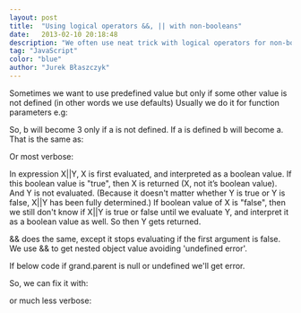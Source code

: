 ```yaml
---
layout: post
title:  "Using logical operators &&, || with non-booleans"
date:   2013-02-10 20:18:48
description: "We often use neat trick with logical operators for non-boolean variables, here is how and why"
tag: "JavaScript"
color: "blue"
author: "Jurek Błaszczyk"
---
```


Sometimes we want to use predefined value but only if some other value is not defined (in other words we use defaults)
Usually we do it for function parameters e.g:

<script type="syntaxhighlighter" class="brush: javascript"><![CDATA[
    function test(a){
        var b = a || 3;
    }
]]></script>

So, b will become 3 only if a is not defined. If a is defined b will become a.
That is the same as:

<script type="syntaxhighlighter" class="brush: javascript"><![CDATA[
    function test(a){
        var b = a ? a : 3;
    }
]]></script>

Or most verbose:

<script type="syntaxhighlighter" class="brush: javascript"><![CDATA[
    function test(a){
        var b;
        
        if (!a) {
            b = 3;
        }
    }
]]></script>


In expression X||Y, X is first evaluated, and interpreted as a boolean value. 
If this boolean value is "true", then X is returned (X, not it’s boolean value). 
And Y is not evaluated. (Because it doesn't matter whether Y is true or Y is false, X||Y has been fully determined.) 
If boolean value of X is "false", then we still don't know if X||Y is true or false until we evaluate Y, and interpret it as a boolean value as well. 
So then Y gets returned.

&& does the same, except it stops evaluating if the first argument is false.
We use && to get nested object value avoiding 'undefined error'.

If below code if grand.parent is null or undefined we'll get error.

<script type="syntaxhighlighter" class="brush: javascript"><![CDATA[
    var  a = grand.parent.child;
]]></script>

So, we can fix it with:

<script type="syntaxhighlighter" class="brush: javascript"><![CDATA[
    var a;
    
    if (grand.parent) {
         a = grand.parent.child;
    }
]]></script>

or much less verbose:

<script type="syntaxhighlighter" class="brush: javascript"><![CDATA[
    var  a = grand.parent && grand.parent.child;
]]></script>





 
